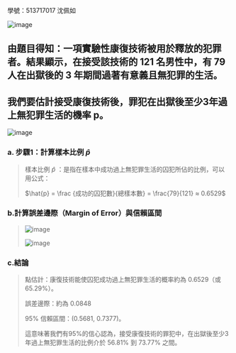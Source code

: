 學號：513717017 沈佩如

![image](https://github.com/user-attachments/assets/ff44a711-68f9-45f1-8bd7-eccf94f656a3)

## 由題目得知：一項實驗性康復技術被用於釋放的犯罪者。結果顯示，在接受該技術的 121 名男性中，有 79 人在出獄後的 3 年期間過著有意義且無犯罪的生活。

## 我們要估計接受康復技術後，罪犯在出獄後至少3年過上無犯罪生活的機率 p。

![image](https://github.com/user-attachments/assets/fe19366c-8f07-4a99-868d-7db6c8ed7cd4)

### a. 步驟1：計算樣本比例  $\hat{p}$
>
>樣本比例 $\hat{p}$ ：是指在樣本中成功過上無犯罪生活的囚犯所佔的比例，可以用公式：
>
>$\hat{p} = \frac {成功的囚犯數}{總樣本數} = \frac{79}{121} ≈ 0.6529$
>
### b.計算誤差邊際（Margin of Error）與信賴區間
>
>![image](https://github.com/user-attachments/assets/e418adcc-7861-441d-8491-a5cc596548ac)
>
>![image](https://github.com/user-attachments/assets/73bcdada-d413-4970-80c3-2adf65d025a7)
>
### c.結論
>
>點估計：康復技術能使囚犯成功過上無犯罪生活的概率約為 0.6529（或 65.29%）。 
>
>誤差邊際：約為 0.0848
>
>95% 信賴區間：(0.5681, 0.7377)。
>
>這意味著我們有95%的信心認為，接受康復技術的罪犯中，在出獄後至少3年過上無犯罪生活的比例介於 56.81% 到 73.77% 之間。
>
